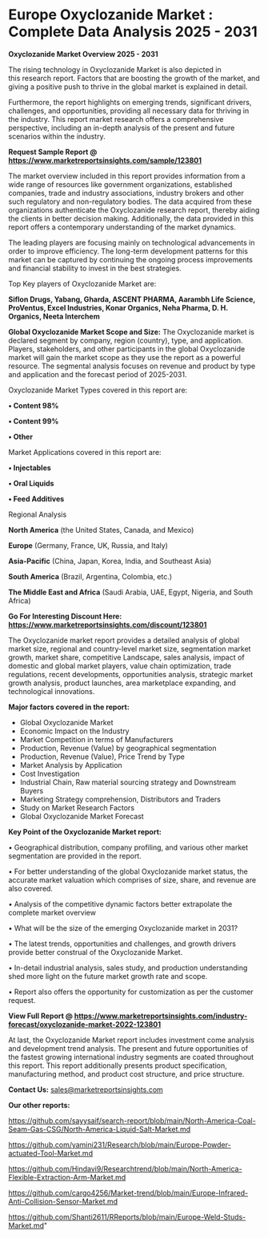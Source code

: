 # Europe Oxyclozanide Market : Complete Data Analysis 2025 - 2031

<Strong> Oxyclozanide Market Overview 2025 - 2031</strong>

The rising technology in Oxyclozanide Market is also depicted in this research report. Factors that are boosting the growth of the market, and giving a positive push to thrive in the global market is explained in detail.

Furthermore, the report highlights on emerging trends, significant drivers, challenges, and opportunities, providing all necessary data for thriving in the industry. This report market research offers a comprehensive perspective, including an in-depth analysis of the present and future scenarios within the industry.

<strong>Request Sample Report @ <a href=https://www.marketreportsinsights.com/sample/123801>https://www.marketreportsinsights.com/sample/123801</a></strong>

The market overview included in this report provides information from a wide range of resources like government organizations, established companies, trade and industry associations, industry brokers and other such regulatory and non-regulatory bodies. The data acquired from these organizations authenticate the Oxyclozanide research report, thereby aiding the clients in better decision making. Additionally, the data provided in this report offers a contemporary understanding of the market dynamics.

The leading players are focusing mainly on technological advancements in order to improve efficiency. The long-term development patterns for this market can be captured by continuing the ongoing process improvements and financial stability to invest in the best strategies.

Top Key players of Oxyclozanide Market are:

<strong>Siflon Drugs, Yabang, Gharda, ASCENT PHARMA, Aarambh Life Science, ProVentus, Excel Industries, Konar Organics, Neha Pharma, D. H. Organics, Neeta Interchem</strong>

<strong><b>Global Oxyclozanide Market Scope and Size:</b></strong>
The Oxyclozanide market is declared segment by company, region (country), type, and application. Players, stakeholders, and other participants in the global Oxyclozanide market will gain the market scope as they use the report as a powerful resource. The segmental analysis focuses on revenue and product by type and application and the forecast period of 2025-2031.

Oxyclozanide Market Types covered in this report are:

<strong>• Content 98%

• Content 99%

• Other</strong>

Market Applications covered in this report are:

<strong>• Injectables

• Oral Liquids

• Feed Additives</strong> 

Regional Analysis

<strong>North America</strong> (the United States, Canada, and Mexico)

<strong>Europe</strong> (Germany, France, UK, Russia, and Italy)

<strong>Asia-Pacific</strong> (China, Japan, Korea, India, and Southeast Asia)

<strong>South America</strong> (Brazil, Argentina, Colombia, etc.)

<strong>The Middle East and Africa</strong> (Saudi Arabia, UAE, Egypt, Nigeria, and South Africa)

<strong>Go For Interesting Discount Here: <a href=https://www.marketreportsinsights.com/discount/123801>https://www.marketreportsinsights.com/discount/123801</a></strong>

The Oxyclozanide market report provides a detailed analysis of global market size, regional and country-level market size, segmentation market growth, market share, competitive Landscape, sales analysis, impact of domestic and global market players, value chain optimization, trade regulations, recent developments, opportunities analysis, strategic market growth analysis, product launches, area marketplace expanding, and technological innovations.

<strong><b>Major factors covered in the report:</b></strong>
<ul>
  <li>Global Oxyclozanide Market </li>
  <li>Economic Impact on the Industry</li>
  <li>Market Competition in terms of Manufacturers</li>
  <li>Production, Revenue (Value) by geographical segmentation</li>
  <li>Production, Revenue (Value), Price Trend by Type</li>
  <li>Market Analysis by Application</li>
  <li>Cost Investigation</li>
  <li>Industrial Chain, Raw material sourcing strategy and Downstream Buyers</li>
  <li>Marketing Strategy comprehension, Distributors and Traders</li>
  <li>Study on Market Research Factors</li>
  <li>Global Oxyclozanide Market Forecast</li>
</ul>

<strong><b>Key Point of the Oxyclozanide Market report:</b></strong>

• Geographical distribution, company profiling, and various other market segmentation are provided in the report.

• For better understanding of the global Oxyclozanide market status, the accurate market valuation which comprises of size, share, and revenue are also covered.

• Analysis of the competitive dynamic factors better extrapolate the complete market overview

• What will be the size of the emerging Oxyclozanide market in 2031?

• The latest trends, opportunities and challenges, and growth drivers provide better construal of the Oxyclozanide Market.

• In-detail industrial analysis, sales study, and production understanding shed more light on the future market growth rate and scope.

• Report also offers the opportunity for customization as per the customer request.

<strong><b>View Full Report @ <a href=https://www.marketreportsinsights.com/industry-forecast/oxyclozanide-market-2022-123801>https://www.marketreportsinsights.com/industry-forecast/oxyclozanide-market-2022-123801</a></b></strong>


At last, the Oxyclozanide Market report includes investment come analysis and development trend analysis. The present and future opportunities of the fastest growing international industry segments are coated throughout this report. This report additionally presents product specification, manufacturing method, and product cost structure, and price structure.

<strong>Contact Us:</strong>
sales@marketreportsinsights.com

<strong>Our other reports:</strong>

<a href=https://github.com/sayysaif/search-report/blob/main/North-America-Coal-Seam-Gas-CSG/North-America-Liquid-Salt-Market.md>https://github.com/sayysaif/search-report/blob/main/North-America-Coal-Seam-Gas-CSG/North-America-Liquid-Salt-Market.md</a>

<a href=https://github.com/yamini231/Research/blob/main/Europe-Powder-actuated-Tool-Market.md>https://github.com/yamini231/Research/blob/main/Europe-Powder-actuated-Tool-Market.md</a>

<a href=https://github.com/Hindavi9/Researchtrend/blob/main/North-America-Flexible-Extraction-Arm-Market.md>https://github.com/Hindavi9/Researchtrend/blob/main/North-America-Flexible-Extraction-Arm-Market.md</a>

<a href=https://github.com/cargo4256/Market-trend/blob/main/Europe-Infrared-Anti-Collision-Sensor-Market.md>https://github.com/cargo4256/Market-trend/blob/main/Europe-Infrared-Anti-Collision-Sensor-Market.md</a>

<a href=https://github.com/Shanti2611/RReports/blob/main/Europe-Weld-Studs-Market.md>https://github.com/Shanti2611/RReports/blob/main/Europe-Weld-Studs-Market.md</a>"
